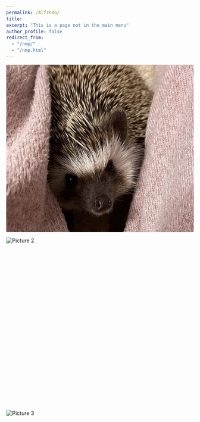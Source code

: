 ```yaml
---
permalink: /Alfredo/
title: 
excerpt: "This is a page not in the main menu"
author_profile: false
redirect_from: 
  - "/nmp/"
  - "/nmp.html"
---
```



<p>
<img src="https://raw.githubusercontent.com/nathanielbraswell/nathanielbraswell.github.io/master/_pages/IMG_6989.jpg" alt="Picture 1" width="600" height="450" style="display: block; margin: 0 auto" />
</p>

<p>
<img src="https://raw.githubusercontent.com/nathanielbraswell/nathanielbraswell.github.io/master/_pages/Alfredo2.JPEG" alt="Picture 2" width="600" height="450" style="display: block; margin: 0 auto" />
</p>

<p>
<img src="https://raw.githubusercontent.com/nathanielbraswell/nathanielbraswell.github.io/master/_pages/Alfredo3.JPEG" alt="Picture 3" width="600" height="450" style="display: block; margin: 0 auto" />
</p>




